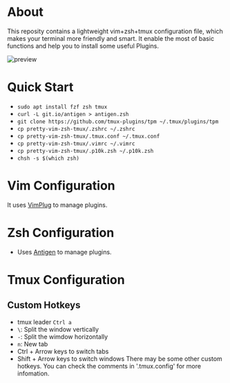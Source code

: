 # About

This reposity contains a lightweight vim+zsh+tmux configuration file, which makes your terminal more friendly and smart.
It enable the most of basic functions and help you to install some useful Plugins.

![preview](https://i.imgur.com/AhgjxHu.png)

# Quick Start
- `sudo apt install fzf zsh tmux`
- `curl -L git.io/antigen > antigen.zsh`
- `git clone https://github.com/tmux-plugins/tpm ~/.tmux/plugins/tpm`
- `cp pretty-vim-zsh-tmux/.zshrc ~/.zshrc`
- `cp pretty-vim-zsh-tmux/.tmux.conf ~/.tmux.conf`
- `cp pretty-vim-zsh-tmux/.vimrc ~/.vimrc`
- `cp pretty-vim-zsh-tmux/.p10k.zsh ~/.p10k.zsh`
- `chsh -s $(which zsh)`

# Vim Configuration
It uses [VimPlug](https://github.com/junegunn/vim-plug) to manage plugins.

# Zsh Configuration
- Uses [Antigen](https://github.com/zsh-users/antigen) to manage plugins. 

# Tmux Configuration
## Custom Hotkeys
- tmux leader ```Ctrl a```
- ```\```: Split the window vertically
- ```-```: Split the wimdow horizontally
- ```n```: New tab
- Ctrl + Arrow keys to switch tabs
- Shift + Arrow keys to switch windows
There may be some other custom hotkeys. You can check the comments in '.tmux.config' for more infomation. 
